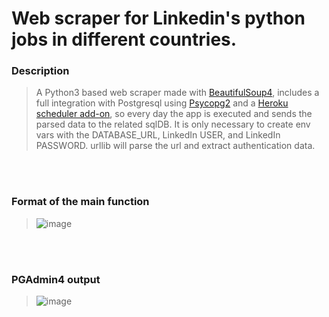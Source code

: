 # Web scraper for Linkedin's python jobs in different countries.

### Description
> A Python3 based web scraper made with [BeautifulSoup4](https://www.crummy.com/software/BeautifulSoup/bs4/doc/), includes a full integration with Postgresql using [Psycopg2](https://www.psycopg.org/) and a [Heroku scheduler add-on](https://devcenter.heroku.com/articles/scheduler#:~:text=Scheduler%20is%20a%20free%20add,is%20expected%20but%20not%20guaranteed.), so every day the app is executed and sends the parsed data to the related sqlDB. It is only necessary to create env vars with the DATABASE_URL, LinkedIn USER, and LinkedIn PASSWORD. urllib will parse the url and extract authentication data.

<br></br>

### Format of the main function
> ![image](https://user-images.githubusercontent.com/84429399/178416417-d43bbd71-f13d-421d-9c10-c540553eff7e.png)

<br></br>
### PGAdmin4 output
> ![image](https://user-images.githubusercontent.com/84429399/176588599-e2f81d84-4c6c-44cf-9038-8dc520b3f99e.png)
